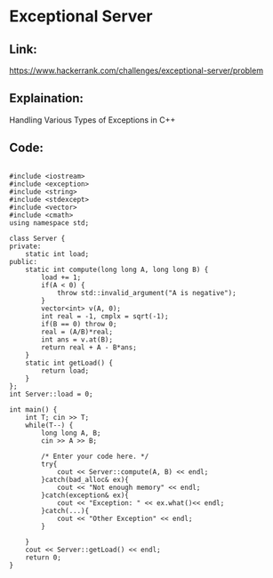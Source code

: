# Exceptional Server 

## Link:

https://www.hackerrank.com/challenges/exceptional-server/problem

## Explaination:

Handling Various Types of Exceptions in C++


## Code:

```

#include <iostream>
#include <exception>
#include <string>
#include <stdexcept>
#include <vector>
#include <cmath>
using namespace std;

class Server {
private:
	static int load;
public:
	static int compute(long long A, long long B) {
		load += 1;
		if(A < 0) {
			throw std::invalid_argument("A is negative");
		}
		vector<int> v(A, 0);
		int real = -1, cmplx = sqrt(-1);
		if(B == 0) throw 0;
		real = (A/B)*real;
		int ans = v.at(B);
		return real + A - B*ans;
	}
	static int getLoad() {
		return load;
	}
};
int Server::load = 0;

int main() {
	int T; cin >> T;
	while(T--) {
		long long A, B;
		cin >> A >> B;

		/* Enter your code here. */
        try{
            cout << Server::compute(A, B) << endl;
        }catch(bad_alloc& ex){
            cout << "Not enough memory" << endl;
        }catch(exception& ex){
            cout << "Exception: " << ex.what()<< endl;
        }catch(...){
            cout << "Other Exception" << endl;
        }

	}
	cout << Server::getLoad() << endl;
	return 0;
}

```
